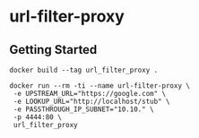 # url-filter-proxy

## Getting Started

```
docker build --tag url_filter_proxy .

docker run --rm -ti --name url-filter-proxy \
 -e UPSTREAM_URL="https://google.com" \
 -e LOOKUP_URL="http://localhost/stub" \
 -e PASSTHROUGH_IP_SUBNET="10.10." \
 -p 4444:80 \
 url_filter_proxy

```
